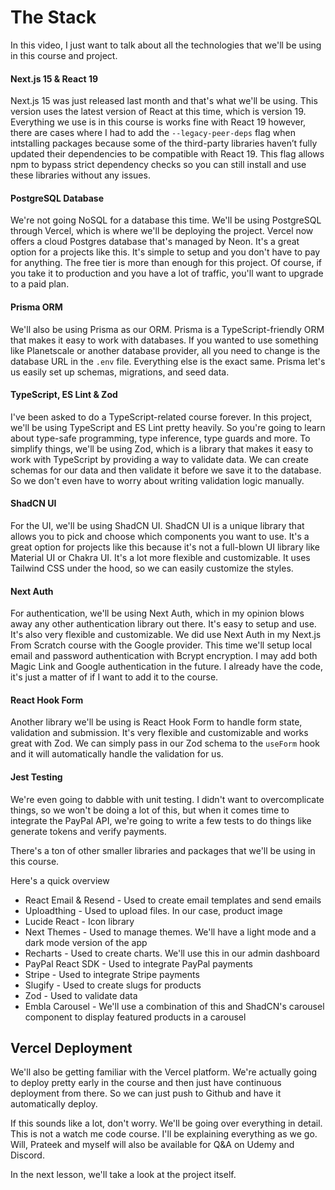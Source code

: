 # The Stack

In this video, I just want to talk about all the technologies that we'll be using in this course and project.

#### Next.js 15 & React 19

Next.js 15 was just released last month and that's what we'll be using. This version uses the latest version of React at this time, which is version 19. Everything we use is in this course is works fine with React 19 however, there are cases where I had to add the `--legacy-peer-deps` flag when intstalling packages because some of the third-party libraries haven’t fully updated their dependencies to be compatible with React 19. This flag allows npm to bypass strict dependency checks so you can still install and use these libraries without any issues.

#### PostgreSQL Database

We're not going NoSQL for a database this time. We'll be using PostgreSQL through Vercel, which is where we'll be deploying the project. Vercel now offers a cloud Postgres database that's managed by Neon. It's a great option for a projects like this. It's simple to setup and you don't have to pay for anything. The free tier is more than enough for this project. Of course, if you take it to production and you have a lot of traffic, you'll want to upgrade to a paid plan.

#### Prisma ORM

We'll also be using Prisma as our ORM. Prisma is a TypeScript-friendly ORM that makes it easy to work with databases. If you wanted to use something like Planetscale or another database provider, all you need to change is the database URL in the `.env` file. Everything else is the exact same. Prisma let's us easily set up schemas, migrations, and seed data.

#### TypeScript, ES Lint & Zod

I've been asked to do a TypeScript-related course forever. In this project, we'll be using TypeScript and ES Lint pretty heavily. So you're going to learn about type-safe programming, type inference, type guards and more. To simplify things, we'll be using Zod, which is a library that makes it easy to work with TypeScript by providing a way to validate data. We can create schemas for our data and then validate it before we save it to the database. So we don't even have to worry about writing validation logic manually.

#### ShadCN UI

For the UI, we'll be using ShadCN UI. ShadCN UI is a unique library that allows you to pick and choose which components you want to use. It's a great option for projects like this because it's not a full-blown UI library like Material UI or Chakra UI. It's a lot more flexible and customizable. It uses Tailwind CSS under the hood, so we can easily customize the styles.

#### Next Auth

For authentication, we'll be using Next Auth, which in my opinion blows away any other authentication library out there. It's easy to setup and use. It's also very flexible and customizable. We did use Next Auth in my Next.js From Scratch course with the Google provider. This time we'll setup local email and password authentication with Bcrypt encryption. I may add both Magic Link and Google authentication in the future. I already have the code, it's just a matter of if I want to add it to the course.

#### React Hook Form

Another library we'll be using is React Hook Form to handle form state, validation and submission. It's very flexible and customizable and works great with Zod. We can simply pass in our Zod schema to the `useForm` hook and it will automatically handle the validation for us.

#### Jest Testing

We're even going to dabble with unit testing. I didn't want to overcomplicate things, so we won't be doing a lot of this, but when it comes time to integrate the PayPal API, we're going to write a few tests to do things like generate tokens and verify payments.

There's a ton of other smaller libraries and packages that we'll be using in this course.

Here's a quick overview

- React Email & Resend - Used to create email templates and send emails
- Uploadthing - Used to upload files. In our case, product image
- Lucide React - Icon library
- Next Themes - Used to manage themes. We'll have a light mode and a dark mode version of the app
- Recharts - Used to create charts. We'll use this in our admin dashboard
- PayPal React SDK - Used to integrate PayPal payments
- Stripe - Used to integrate Stripe payments
- Slugify - Used to create slugs for products
- Zod - Used to validate data
- Embla Carousel - We'll use a combination of this and ShadCN's carousel component to display featured products in a carousel

## Vercel Deployment

We'll also be getting familiar with the Vercel platform. We're actually going to deploy pretty early in the course and then just have continuous deployment from there. So we can just push to Github and have it automatically deploy.

If this sounds like a lot, don't worry. We'll be going over everything in detail. This is not a watch me code course. I'll be explaining everything as we go. Will, Prateek and myself will also be available for Q&A on Udemy and Discord.

In the next lesson, we'll take a look at the project itself.
